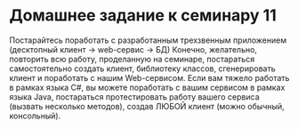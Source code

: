 # Домашнее задание к семинару 11

Постарайтесь поработать с разработанным трехзвенным приложением (десктопный клиент -> web-сервис -> БД)
Конечно, желательно, повторить всю работу, проделанную на семинаре, постараться самостоятельно создать клиент, библиотеку классов, сгенерировать клиент и поработать с нашим Web-сервисом.
Если вам тяжело работать в рамках языка C#, вы можете поработать с вашим сервисом в рамках языка Java, постараться протестировать работу вашего сервиса (вызвать несколько методов), создав ЛЮБОЙ клиент (можно обычный, консольный).
